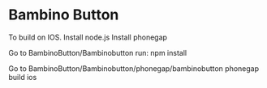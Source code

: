 Bambino Button
============
To build on IOS. 
Install node.js
Install phonegap 

Go to BambinoButton/Bambinobutton run:
npm install 

Go to BambinoButton/Bambinobutton/phonegap/bambinobutton
phonegap build ios 
